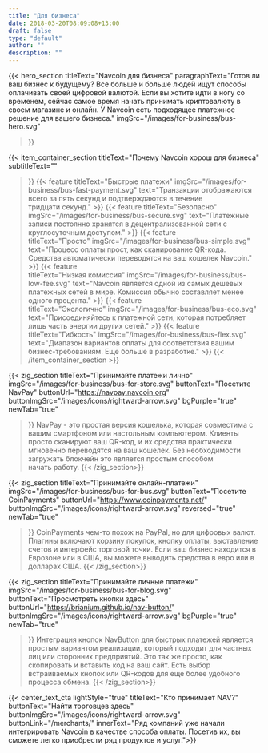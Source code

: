 ```yaml
---
title: "Для бизнеса"
date: 2018-03-20T08:09:08+13:00
draft: false
type: "default"
author: ""
description: ""
---
```

{{< hero_section
titleText="Navcoin для бизнеса"
paragraphText="Готов ли ваш бизнес к будущему? Все больше и больше людей ищут способы оплачивать своей цифровой валютой. Если вы хотите идти в ногу со временем, сейчас самое время начать принимать криптовалюту в своем магазине и онлайн. У Navcoin есть подходящее платежное решение для вашего&nbsp;бизнеса."
imgSrc="/images/for-business/bus-hero.svg"
>}}

{{< item_container_section 
    titleText="Почему Navcoin хорош для&nbsp;бизнеса"
    subtitleText=""
>}}
    {{< feature 
        titleText="Быстрые платежи"
        imgSrc="/images/for-business/bus-fast-payment.svg"
        text="Транзакции отображаются всего за пять секунд и подтверждаются в течение тридцати&nbsp;секунд."
    >}}
    {{< feature 
        titleText="Безопасно"
        imgSrc="/images/for-business/bus-secure.svg"
        text="Платежные записи постоянно хранятся в децентрализованной сети с круглосуточным&nbsp;доступом."
    >}}
    {{< feature                 
        titleText="Просто"
        imgSrc="/images/for-business/bus-simple.svg"
        text="Процесс оплаты прост, как сканирование QR-кода. Средства автоматически переводятся на ваш кошелек&nbsp;Navcoin."
    >}}
    {{< feature                 
        titleText="Низкая комиссия"
        imgSrc="/images/for-business/bus-low-fee.svg"
        text="Navcoin является одной из самых дешевых платежных сетей в мире. Комиссия обычно составляет менее одного&nbsp;процента."
    >}}
    {{< feature                 
        titleText="Экологично"
        imgSrc="/images/for-business/bus-eco.svg"
        text="Присоединяйтесь к платежной сети, которая потребляет лишь часть энергии других&nbsp;сетей."
    >}}
    {{< feature                 
        titleText="Гибкость"
        imgSrc="/images/for-business/bus-flex.svg"
        text="Диапазон вариантов оплаты для соответствия вашим бизнес-требованиям. Еще больше в&nbsp;разработке."
    >}}
{{< /item_container_section >}}

{{< zig_section
  titleText="Принимайте платежи лично"
  imgSrc="/images/for-business/bus-for-store.svg"
  buttonText="Посетите NavPay"
  buttonUrl="https://navpay.navcoin.org"
  buttonImgSrc="/images/icons/rightward-arrow.svg"
  bgPurple="true"
  newTab="true"
>}}
NavPay - это простая версия кошелька, которая совместима с вашим смартфоном или настольным компьютером. Клиенты просто сканируют ваш QR-код, и их средства практически мгновенно переводятся на ваш кошелек. Без необходимости загружать блокчейн это является простым способом начать&nbsp;работу.
{{< /zig_section>}}

{{< zig_section
titleText="Принимайте онлайн-платежи"
imgSrc="/images/for-business/bus-for-bus.svg"
buttonText="Посетите CoinPayments"
buttonUrl="https://www.coinpayments.net/"
buttonImgSrc="/images/icons/rightward-arrow.svg"
reversed="true"
newTab="true"
>}}
CoinPayments чем-то похож на PayPal, но для цифровых валют. Плагины включают корзину покупок, кнопку оплаты, выставление счетов и интерфейс торговой точки. Если ваш бизнес находится в Еврозоне или в США, вы можете выводить средства в евро или в долларах&nbsp;США.
{{< /zig_section>}}

{{< zig_section
  titleText="Принимайте личные платежи"
  imgSrc="/images/for-business/bus-for-blog.svg"
  buttonText="Просмотреть кнопки здесь"
  buttonUrl="https://brianium.github.io/nav-button/"
  buttonImgSrc="/images/icons/rightward-arrow.svg"
  bgPurple="true"
  newTab="true"
>}}
Интеграция кнопок NavButton для быстрых платежей является простым вариантом реализации, который подходит для частных лиц или сторонних предприятий. Это так же просто, как скопировать и вставить код на ваш сайт. Есть выбор встраиваемых кнопок или QR-кодов для еще более удобного процесса&nbsp;обмена.
{{< /zig_section>}}

{{< center_text_cta
    lightStyle="true"
    titleText="Кто принимает NAV?"
    buttonText="Найти торговцев здесь"
    buttonImgSrc="/images/icons/rightward-arrow.svg"
    buttonLink="/merchants/"
    innerText="Ряд компаний уже начали интегрировать Navcoin в качестве способа оплаты. Посетив их, вы сможете легко приобрести ряд продуктов и&nbsp;услуг.">}}
